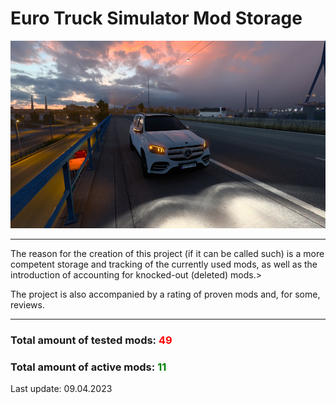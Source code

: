 <h1> Euro Truck Simulator Mod Storage </h1>
<img src="img-mods/gls.jpg" style="height: 300px;"></img>
<hr>
<p>The reason for the creation of this project (if it can be called such) is a more competent storage and tracking of the currently used mods, as well as the introduction of accounting for knocked-out (deleted) mods.></p>
<p>The project is also accompanied by a rating of proven mods and, for some, reviews.</p>
<hr>
<h3>Total amount of tested mods: <span style="color: red;">49</span></h3>
<h3>Total amount of active mods: <span style="color: green;">11</span></h3>
<p>Last update: 09.04.2023</p>
